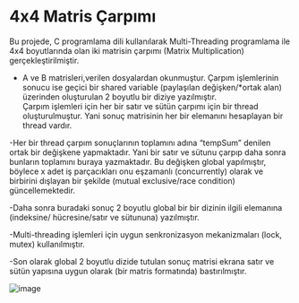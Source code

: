 # 4x4 Matris Çarpımı  

Bu projede, C programlama dili kullanılarak Multi-Threading programlama ile 4x4 boyutlarında olan iki matrisin çarpımı (Matrix Multiplication) gerçekleştirilmiştir.  
- A ve B matrisleri,verilen dosyalardan okunmuştur. Çarpım işlemlerinin sonucu ise geçici bir shared variable (paylaşılan değişken/*ortak alan) üzerinden oluşturulan 2 boyutlu bir diziye yazılmıştır.  
Çarpım işlemleri için her bir satır ve sütün çarpımı için bir thread oluşturulmuştur. Yani sonuç matrisinin her bir elemanını hesaplayan bir thread vardır.  

-Her bir thread çarpım sonuçlarının toplamını adına “tempSum” denilen ortak bir değişkene yapmaktadır. Yani bir satır ve sütunu çarpıp daha sonra bunların toplamını buraya yazmaktadır. Bu değişken global yapılmıştır, böylece x adet iş parçacıkları onu eşzamanlı (concurrently) olarak ve birbirini dışlayan bir şekilde (mutual exclusive/race condition) güncellemektedir.  

-Daha sonra buradaki sonuç 2 boyutlu global bir bir dizinin ilgili elemanına (indeksine/ hücresine/satır ve sütununa) yazılmıştır.  

-Multi-threading işlemleri için uygun senkronizasyon mekanizmaları (lock, mutex) kullanılmıştır.

-Son olarak global 2 boyutlu dizide tutulan sonuç matrisi ekrana satır ve sütün yapısına uygun olarak (bir matris formatında) bastırılmıştır.  

![image](https://github.com/nnurrs/Multi-Threading_matrisCarpim/assets/96475696/da5be8f1-bb24-4321-ad32-4765eff0fac9)

